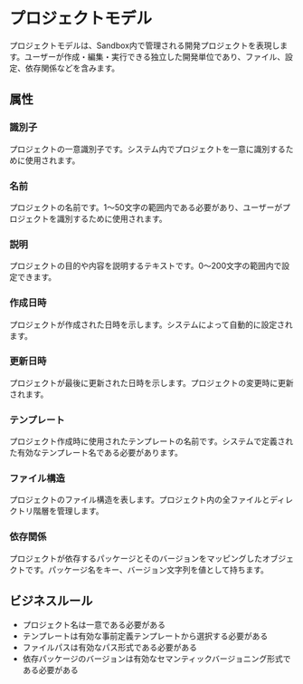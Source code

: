 # プロジェクトモデル

プロジェクトモデルは、Sandbox内で管理される開発プロジェクトを表現します。ユーザーが作成・編集・実行できる独立した開発単位であり、ファイル、設定、依存関係などを含みます。

## 属性

### 識別子

プロジェクトの一意識別子です。システム内でプロジェクトを一意に識別するために使用されます。

### 名前

プロジェクトの名前です。1〜50文字の範囲内である必要があり、ユーザーがプロジェクトを識別するために使用されます。

### 説明

プロジェクトの目的や内容を説明するテキストです。0〜200文字の範囲内で設定できます。

### 作成日時

プロジェクトが作成された日時を示します。システムによって自動的に設定されます。

### 更新日時

プロジェクトが最後に更新された日時を示します。プロジェクトの変更時に更新されます。

### テンプレート

プロジェクト作成時に使用されたテンプレートの名前です。システムで定義された有効なテンプレート名である必要があります。

### ファイル構造

プロジェクトのファイル構造を表します。プロジェクト内の全ファイルとディレクトリ階層を管理します。

### 依存関係

プロジェクトが依存するパッケージとそのバージョンをマッピングしたオブジェクトです。パッケージ名をキー、バージョン文字列を値として持ちます。

## ビジネスルール

- プロジェクト名は一意である必要がある
- テンプレートは有効な事前定義テンプレートから選択する必要がある
- ファイルパスは有効なパス形式である必要がある
- 依存パッケージのバージョンは有効なセマンティックバージョニング形式である必要がある
